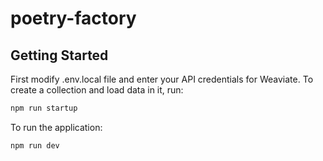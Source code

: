 # poetry-factory

## Getting Started

First modify .env.local file and enter your API credentials for Weaviate.
To create a collection and load data in it, run:

```bash
npm run startup
```

To run the application:

```bash
npm run dev
```


